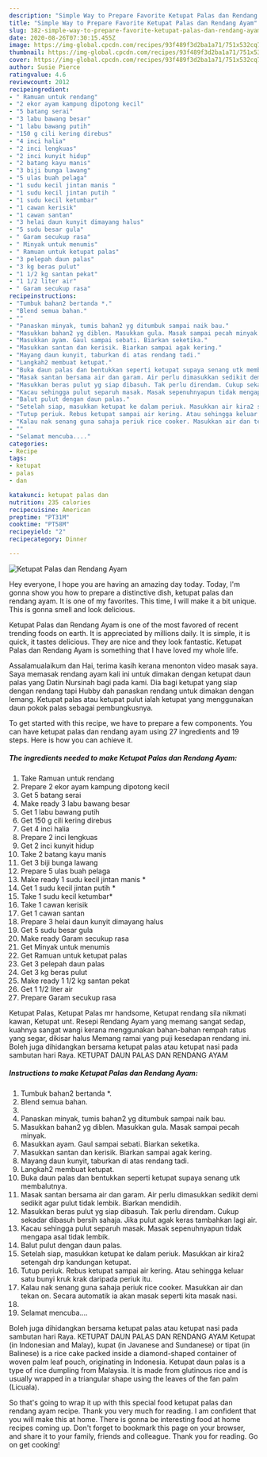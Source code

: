 ```yaml
---
description: "Simple Way to Prepare Favorite Ketupat Palas dan Rendang Ayam"
title: "Simple Way to Prepare Favorite Ketupat Palas dan Rendang Ayam"
slug: 382-simple-way-to-prepare-favorite-ketupat-palas-dan-rendang-ayam
date: 2020-08-26T07:30:15.455Z
image: https://img-global.cpcdn.com/recipes/93f489f3d2ba1a71/751x532cq70/ketupat-palas-dan-rendang-ayam-resipi-foto-utama.jpg
thumbnail: https://img-global.cpcdn.com/recipes/93f489f3d2ba1a71/751x532cq70/ketupat-palas-dan-rendang-ayam-resipi-foto-utama.jpg
cover: https://img-global.cpcdn.com/recipes/93f489f3d2ba1a71/751x532cq70/ketupat-palas-dan-rendang-ayam-resipi-foto-utama.jpg
author: Susie Pierce
ratingvalue: 4.6
reviewcount: 2012
recipeingredient:
- " Ramuan untuk rendang"
- "2 ekor ayam kampung dipotong kecil"
- "5 batang serai"
- "3 labu bawang besar"
- "1 labu bawang putih"
- "150 g cili kering direbus"
- "4 inci halia"
- "2 inci lengkuas"
- "2 inci kunyit hidup"
- "2 batang kayu manis"
- "3 biji bunga lawang"
- "5 ulas buah pelaga"
- "1 sudu kecil jintan manis "
- "1 sudu kecil jintan putih "
- "1 sudu kecil ketumbar"
- "1 cawan kerisik"
- "1 cawan santan"
- "3 helai daun kunyit dimayang halus"
- "5 sudu besar gula"
- " Garam secukup rasa"
- " Minyak untuk menumis"
- " Ramuan untuk ketupat palas"
- "3 pelepah daun palas"
- "3 kg beras pulut"
- "1 1/2 kg santan pekat"
- "1 1/2 liter air"
- " Garam secukup rasa"
recipeinstructions:
- "Tumbuk bahan2 bertanda *."
- "Blend semua bahan."
- ""
- "Panaskan minyak, tumis bahan2 yg ditumbuk sampai naik bau."
- "Masukkan bahan2 yg diblen. Masukkan gula. Masak sampai pecah minyak."
- "Masukkan ayam. Gaul sampai sebati. Biarkan seketika."
- "Masukkan santan dan kerisik. Biarkan sampai agak kering."
- "Mayang daun kunyit, taburkan di atas rendang tadi."
- "Langkah2 membuat ketupat."
- "Buka daun palas dan bentukkan seperti ketupat supaya senang utk membalutnya."
- "Masak santan bersama air dan garam. Air perlu dimasukkan sedikit demi sedikit agar pulut tidak lembik. Biarkan mendidih."
- "Masukkan beras pulut yg siap dibasuh. Tak perlu direndam. Cukup sekadar dibasuh bersih sahaja. Jika pulut agak keras tambahkan lagi air."
- "Kacau sehingga pulut separuh masak. Masak sepenuhnyapun tidak mengapa asal tidak lembik."
- "Balut pulut dengan daun palas."
- "Setelah siap, masukkan ketupat ke dalam periuk. Masukkan air kira2 setengah drp kandungan ketupat."
- "Tutup periuk. Rebus ketupat sampai air kering. Atau sehingga keluar satu bunyi kruk krak daripada periuk itu."
- "Kalau nak senang guna sahaja periuk rice cooker. Masukkan air dan tekan on. Secara automatik ia akan masak seperti kita masak nasi."
- ""
- "Selamat mencuba...."
categories:
- Recipe
tags:
- ketupat
- palas
- dan

katakunci: ketupat palas dan 
nutrition: 235 calories
recipecuisine: American
preptime: "PT31M"
cooktime: "PT58M"
recipeyield: "2"
recipecategory: Dinner

---
```



![Ketupat Palas dan Rendang Ayam](https://img-global.cpcdn.com/recipes/93f489f3d2ba1a71/751x532cq70/ketupat-palas-dan-rendang-ayam-resipi-foto-utama.jpg)

Hey everyone, I hope you are having an amazing day today. Today, I'm gonna show you how to prepare a distinctive dish, ketupat palas dan rendang ayam. It is one of my favorites. This time, I will make it a bit unique. This is gonna smell and look delicious.

Ketupat Palas dan Rendang Ayam is one of the most favored of recent trending foods on earth. It is appreciated by millions daily. It is simple, it is quick, it tastes delicious. They are nice and they look fantastic. Ketupat Palas dan Rendang Ayam is something that I have loved my whole life.

Assalamualaikum dan Hai, terima kasih kerana menonton video masak saya. Saya memasak rendang ayam kali ini untuk dimakan dengan ketupat daun palas yang Datin Nursinah bagi pada kami. Dia bagi ketupat yang siap dengan rendang tapi Hubby dah panaskan rendang untuk dimakan dengan lemang. Ketupat palas atau ketupat pulut ialah ketupat yang menggunakan daun pokok palas sebagai pembungkusnya.


To get started with this recipe, we have to prepare a few components. You can have ketupat palas dan rendang ayam using 27 ingredients and 19 steps. Here is how you can achieve it.

<!--inarticleads1-->

##### The ingredients needed to make Ketupat Palas dan Rendang Ayam:

1. Take  Ramuan untuk rendang
1. Prepare 2 ekor ayam kampung dipotong kecil
1. Get 5 batang serai
1. Make ready 3 labu bawang besar
1. Get 1 labu bawang putih
1. Get 150 g cili kering direbus
1. Get 4 inci halia
1. Prepare 2 inci lengkuas
1. Get 2 inci kunyit hidup
1. Take 2 batang kayu manis
1. Get 3 biji bunga lawang
1. Prepare 5 ulas buah pelaga
1. Make ready 1 sudu kecil jintan manis *
1. Get 1 sudu kecil jintan putih *
1. Take 1 sudu kecil ketumbar*
1. Take 1 cawan kerisik
1. Get 1 cawan santan
1. Prepare 3 helai daun kunyit dimayang halus
1. Get 5 sudu besar gula
1. Make ready  Garam secukup rasa
1. Get  Minyak untuk menumis
1. Get  Ramuan untuk ketupat palas
1. Get 3 pelepah daun palas
1. Get 3 kg beras pulut
1. Make ready 1 1/2 kg santan pekat
1. Get 1 1/2 liter air
1. Prepare  Garam secukup rasa


Ketupat Palas, Ketupat Palas mr handsome, Ketupat rendang sila nikmati kawan, Ketupat unt. Resepi Rendang Ayam yang memang sangat sedap, kuahnya sangat wangi kerana menggunakan bahan-bahan rempah ratus yang segar, dikisar halus Memang ramai yang puji kesedapan rendang ini. Boleh juga dihidangkan bersama ketupat palas atau ketupat nasi pada sambutan hari Raya. KETUPAT DAUN PALAS DAN RENDANG AYAM 

<!--inarticleads2-->

##### Instructions to make Ketupat Palas dan Rendang Ayam:

1. Tumbuk bahan2 bertanda *.
1. Blend semua bahan.
1. 
1. Panaskan minyak, tumis bahan2 yg ditumbuk sampai naik bau.
1. Masukkan bahan2 yg diblen. Masukkan gula. Masak sampai pecah minyak.
1. Masukkan ayam. Gaul sampai sebati. Biarkan seketika.
1. Masukkan santan dan kerisik. Biarkan sampai agak kering.
1. Mayang daun kunyit, taburkan di atas rendang tadi.
1. Langkah2 membuat ketupat.
1. Buka daun palas dan bentukkan seperti ketupat supaya senang utk membalutnya.
1. Masak santan bersama air dan garam. Air perlu dimasukkan sedikit demi sedikit agar pulut tidak lembik. Biarkan mendidih.
1. Masukkan beras pulut yg siap dibasuh. Tak perlu direndam. Cukup sekadar dibasuh bersih sahaja. Jika pulut agak keras tambahkan lagi air.
1. Kacau sehingga pulut separuh masak. Masak sepenuhnyapun tidak mengapa asal tidak lembik.
1. Balut pulut dengan daun palas.
1. Setelah siap, masukkan ketupat ke dalam periuk. Masukkan air kira2 setengah drp kandungan ketupat.
1. Tutup periuk. Rebus ketupat sampai air kering. Atau sehingga keluar satu bunyi kruk krak daripada periuk itu.
1. Kalau nak senang guna sahaja periuk rice cooker. Masukkan air dan tekan on. Secara automatik ia akan masak seperti kita masak nasi.
1. 
1. Selamat mencuba....


Boleh juga dihidangkan bersama ketupat palas atau ketupat nasi pada sambutan hari Raya. KETUPAT DAUN PALAS DAN RENDANG AYAM Ketupat (in Indonesian and Malay), kupat (in Javanese and Sundanese) or tipat (in Balinese) is a rice cake packed inside a diamond-shaped container of woven palm leaf pouch, originating in Indonesia. Ketupat daun palas is a type of rice dumpling from Malaysia. It is made from glutinous rice and is usually wrapped in a triangular shape using the leaves of the fan palm (Licuala). 

So that's going to wrap it up with this special food ketupat palas dan rendang ayam recipe. Thank you very much for reading. I am confident that you will make this at home. There is gonna be interesting food at home recipes coming up. Don't forget to bookmark this page on your browser, and share it to your family, friends and colleague. Thank you for reading. Go on get cooking!
